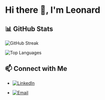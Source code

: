 # Hi there 👋, I'm Leonard

## 📊 GitHub Stats

<!-- Existing stats card -->
<!--![GitHub Stats](https://github-readme-stats.vercel.app/api?username=leonardtan13&show_icons=true&count_private=true&theme=radical) -->

<!-- Existing streak stats -->
![GitHub Streak](https://github-readme-streak-stats.herokuapp.com/?user=leonardtan13&theme=radical)

<!-- Add top languages card -->
![Top Languages](https://github-readme-stats.vercel.app/api/top-langs/?username=leonardtan13&layout=compact&theme=radical)

<!-- TODO: If you have a star history for a specific repo, add it here. Example: ![Star History](https://api.star-history.com/svg?repos=leonardtan13/repo&type=Date) -->

## 📫 Connect with Me

<!-- TODO: Add your social links and badges. Use shields.io for custom badges. -->
- [![LinkedIn](https://img.shields.io/badge/LinkedIn-Connect-blue?style=flat&logo=linkedin)](https://www.linkedin.com/in/leonardtan13/)

<!-- - [![Twitter](https://img.shields.io/badge/Twitter-Follow-blue?style=flat&logo=twitter)](https://twitter.com/yourhandle) -->
- [![Email](https://img.shields.io/badge/Email-Contact-red?style=flat&logo=gmail)](mailto:me@leonardtgm.com)

<!-- TODO: For dynamic content like latest blog posts, set up GitHub Actions to update this section. Example: Use a workflow to fetch from your RSS feed. -->
